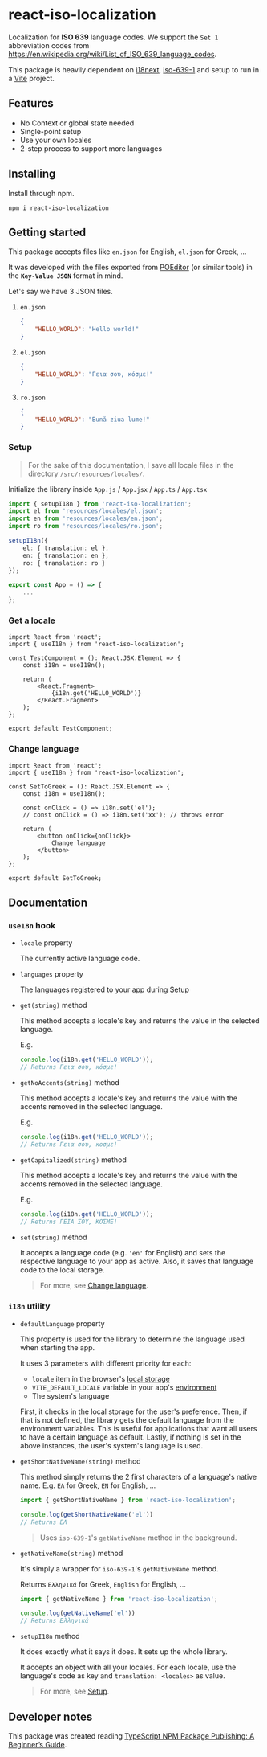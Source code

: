 # react-iso-localization

Localization for **ISO 639** language codes. We support the `Set 1` abbreviation codes from <https://en.wikipedia.org/wiki/List_of_ISO_639_language_codes>.

This package is heavily dependent on [i18next](https://www.i18next.com), [iso-639-1](https://www.npmjs.com/package/iso-639-1) and setup to run in a [Vite](https://vitejs.dev) project.

## Features

- No Context or global state needed
- Single-point setup
- Use your own locales
- 2-step process to support more languages

## Installing

Install through npm.

```shell
npm i react-iso-localization
```

## Getting started

This package accepts files like `en.json` for English, `el.json` for Greek, ...

It was developed with the files exported from [POEditor](https://poeditor.com) (or similar tools) in the **`Key-Value JSON`** format in mind.

Let's say we have 3 JSON files.

1. `en.json`

   ```json
   {
       "HELLO_WORLD": "Hello world!"
   }
   ```

2. `el.json`

   ```json
   {
       "HELLO_WORLD": "Γεια σου, κόσμε!"
   }
   ```

3. `ro.json`

   ```json
   {
       "HELLO_WORLD": "Bună ziua lume!"
   }
   ```

### Setup

> For the sake of this documentation, I save all locale files in the directory `/src/resources/locales/`.

Initialize the library inside `App.js` / `App.jsx` / `App.ts` / `App.tsx`

```ts
import { setupI18n } from 'react-iso-localization';
import el from 'resources/locales/el.json';
import en from 'resources/locales/en.json';
import ro from 'resources/locales/ro.json';

setupI18n({
    el: { translation: el },
    en: { translation: en },
    ro: { translation: ro }
});

export const App = () => {
    ...
};
```

### Get a locale

```tsx
import React from 'react';
import { useI18n } from 'react-iso-localization';

const TestComponent = (): React.JSX.Element => {
    const i18n = useI18n();

    return (
        <React.Fragment>
            {i18n.get('HELLO_WORLD')}
        </React.Fragment>
    );
};

export default TestComponent;
```

### Change language

```tsx
import React from 'react';
import { useI18n } from 'react-iso-localization';

const SetToGreek = (): React.JSX.Element => {
    const i18n = useI18n();

    const onClick = () => i18n.set('el');
    // const onClick = () => i18n.set('xx'); // throws error

    return (
        <button onClick={onClick}>
            Change language
        </button>
    );
};

export default SetToGreek;
```

## Documentation

### `use18n` hook

- `locale` property

  The currently active language code.
- `languages` property

  The languages registered to your app during [Setup](#setup)
- `get(string)` method

  This method accepts a locale's key and returns the value in the selected language.

  E.g.

  ```ts
  console.log(i18n.get('HELLO_WORLD'));
  // Returns Γεια σου, κόσμε!
  ```

- `getNoAccents(string)` method

  This method accepts a locale's key and returns the value with the accents removed in the selected language.

  E.g.

  ```ts
  console.log(i18n.get('HELLO_WORLD'));
  // Returns Γεια σου, κοσμε!
  ```

- `getCapitalized(string)` method

  This method accepts a locale's key and returns the value with the accents removed in the selected language.

  E.g.

  ```ts
  console.log(i18n.get('HELLO_WORLD'));
  // Returns ΓΕΙΑ ΣΟΥ, ΚΟΣΜΕ!
  ```

- `set(string)` method

  It accepts a language code (e.g. `'en'` for English) and sets the respective language to your app as active. Also, it saves that language code to the local storage.

  > For more, see [Change language](#change-language).

### `i18n` utility

- `defaultLanguage` property

  This property is used for the library to determine the language used when starting the app.

  It uses 3 parameters with different priority for each:

  - `locale` item in the browser's [local storage](https://developer.mozilla.org/en-US/docs/Web/API/Window/localStorage)
  - `VITE_DEFAULT_LOCALE` variable in your app's [environment](https://vite.dev/guide/env-and-mode)
  - The system's language

  First, it checks in the local storage for the user's preference.
  Then, if that is not defined, the library gets the default language from the environment variables. This is useful for applications that want all users to have a certain language as default.
  Lastly, if nothing is set in the above instances, the user's system's language is used.
- `getShortNativeName(string)` method

  This method simply returns the 2 first characters of a language's native name.
  E.g. `ΕΛ` for Greek, `EN` for English, ...

  ```ts
  import { getShortNativeName } from 'react-iso-localization';

  console.log(getShortNativeName('el'))
  // Returns ΕΛ
  ```

  > Uses `iso-639-1`'s `getNativeName` method in the background.
- `getNativeName(string)` method

  It's simply a wrapper for `iso-639-1`'s `getNativeName` method.

  Returns `Ελληνικά` for Greek, `English` for English, ...

  ```ts
  import { getNativeName } from 'react-iso-localization';

  console.log(getNativeName('el'))
  // Returns Ελληνικά
  ```

- `setupI18n` method

  It does exactly what it says it does. It sets up the whole library.

  It accepts an object with all your locales. For each locale, use the language's code as key and `translation: <locales>` as value.

  > For more, see [Setup](#setup).

## Developer notes

This package was created reading [TypeScript NPM Package Publishing: A Beginner’s Guide](https://pauloe-me.medium.com/typescript-npm-package-publishing-a-beginners-guide-40b95908e69c).
